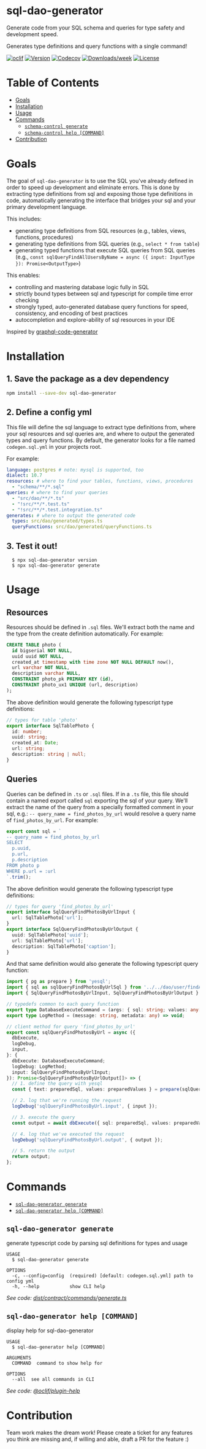 sql-dao-generator
==============

Generate code from your SQL schema and queries for type safety and development speed.

Generates type definitions and query functions with a single command!

[![oclif](https://img.shields.io/badge/cli-oclif-brightgreen.svg)](https://oclif.io)
[![Version](https://img.shields.io/npm/v/sql-dao-generator.svg)](https://npmjs.org/package/sql-dao-generator)
[![Codecov](https://codecov.io/gh/uladkasach/sql-dao-generator/branch/master/graph/badge.svg)](https://codecov.io/gh/uladkasach/sql-dao-generator)
[![Downloads/week](https://img.shields.io/npm/dw/sql-dao-generator.svg)](https://npmjs.org/package/sql-dao-generator)
[![License](https://img.shields.io/npm/l/sql-dao-generator.svg)](https://github.com/uladkasach/sql-dao-generator/blob/master/package.json)

# Table of Contents
<!-- toc -->
- [Goals](#goals)
- [Installation](#installation)
- [Usage](#usage)
- [Commands](#commands)
  - [`schema-control generate`](#schema-control-generate)
  - [`schema-control help [COMMAND]`](#schema-control-help-command)
- [Contribution](#contribution)
<!-- tocstop -->

# Goals

The goal of `sql-dao-generator` is to use the SQL you've already defined in order to speed up development and eliminate errors. This is done by extracting type definitions from sql and exposing those type definitions in code, automatically generating the interface that bridges your sql and your primary development language.

This includes:
- generating type definitions from SQL resources (e.g., tables, views, functions, procedures)
- generating type definitions from SQL queries (e.g., `select * from table`)
- generating typed functions that execute SQL queries from SQL queries (e.g., `const sqlQueryFindAllUsersByName = async ({ input: InputType }): Promise<OutputType>`)

This enables:
- controlling and mastering database logic fully in SQL
- strictly bound types between sql and typescript for compile time error checking
- strongly typed, auto-generated database query functions for speed, consistency, and encoding of best practices
- autocompletion and explore-ability of sql resources in your IDE

Inspired by [graphql-code-generator](https://graphql-code-generator.com/)

# Installation

## 1. Save the package as a dev dependency
  ```sh
  npm install --save-dev sql-dao-generator
  ```

## 2. Define a config yml

This file will define the sql language to extract type definitions from, where your sql resources and sql queries are, and where to output the generated types and query functions. By default, the generator looks for a file named `codegen.sql.yml` in your projects root.

For example:
```yml
language: postgres # note: mysql is supported, too
dialect: 10.7
resources: # where to find your tables, functions, views, procedures
  - "schema/**/*.sql"
queries: # where to find your queries
  - "src/dao/**/*.ts"
  - "!src/**/*.test.ts"
  - "!src/**/*.test.integration.ts"
generates: # where to output the generated code
  types: src/dao/generated/types.ts
  queryFunctions: src/dao/generated/queryFunctions.ts
```

## 3. Test it out!
```
  $ npx sql-dao-generator version
  $ npx sql-dao-generator generate
```


# Usage

## Resources

Resources should be defined in `.sql` files. We'll extract both the name and the type from the create definition automatically. For example:
```sql
CREATE TABLE photo (
  id bigserial NOT NULL,
  uuid uuid NOT NULL,
  created_at timestamp with time zone NOT NULL DEFAULT now(),
  url varchar NOT NULL,
  description varchar NULL,
  CONSTRAINT photo_pk PRIMARY KEY (id),
  CONSTRAINT photo_ux1 UNIQUE (url, description)
);
```

The above definition would generate the following typescript type definitions:
```ts
// types for table 'photo'
export interface SqlTablePhoto {
  id: number;
  uuid: string;
  created_at: Date;
  url: string;
  description: string | null;
}
```

## Queries
Queries can be defined in `.ts` or `.sql` files. If in a `.ts` file, this file should contain a named export called `sql` exporting the sql of your query. We'll extract the name of the query from a specially formatted comment in your sql, e.g.: `-- query_name = find_photos_by_url` would resolve a query name of `find_photos_by_url`. For example:

```ts
export const sql = `
-- query_name = find_photos_by_url
SELECT
  p.uuid,
  p.url,
  p.description
FROM photo p
WHERE p.url = :url
`.trim();
```

The above definition would generate the following typescript type definitions:
```ts
// types for query 'find_photos_by_url'
export interface SqlQueryFindPhotosByUrlInput {
  url: SqlTablePhoto['url'];
}
export interface SqlQueryFindPhotosByUrlOutput {
  uuid: SqlTablePhoto['uuid'];
  url: SqlTablePhoto['url'];
  description: SqlTablePhoto['caption'];
}
```

And that same definition would also generate the following typescript query function:
```ts
import { pg as prepare } from 'yesql';
import { sql as sqlQueryFindPhotosByUrlSql } from '../../dao/user/findAllByName';
import { SqlQueryFindPhotosByUrlInput, SqlQueryFindPhotosByUrlOutput } from './types';

// typedefs common to each query function
export type DatabaseExecuteCommand = (args: { sql: string; values: any[] }) => Promise<any[]>;
export type LogMethod = (message: string, metadata: any) => void;

// client method for query 'find_photos_by_url'
export const sqlQueryFindPhotosByUrl = async ({
  dbExecute,
  logDebug,
  input,
}: {
  dbExecute: DatabaseExecuteCommand;
  logDebug: LogMethod;
  input: SqlQueryFindPhotosByUrlInput;
}): Promise<SqlQueryFindPhotosByUrlOutput[]> => {
  // 1. define the query with yesql
  const { text: preparedSql, values: preparedValues } = prepare(sqlQueryFindPhotosByUrlSql)(input);

  // 2. log that we're running the request
  logDebug('sqlQueryFindPhotosByUrl.input', { input });

  // 3. execute the query
  const output = await dbExecute({ sql: preparedSql, values: preparedValues });

  // 4. log that we've executed the request
  logDebug('sqlQueryFindPhotosByUrl.output', { output });

  // 5. return the output
  return output;
};
```

# Commands
<!-- commands -->
* [`sql-dao-generator generate`](#sql-dao-generator-generate)
* [`sql-dao-generator help [COMMAND]`](#sql-dao-generator-help-command)

## `sql-dao-generator generate`

generate typescript code by parsing sql definitions for types and usage

```
USAGE
  $ sql-dao-generator generate

OPTIONS
  -c, --config=config  (required) [default: codegen.sql.yml] path to config yml
  -h, --help           show CLI help
```

_See code: [dist/contract/commands/generate.ts](https://github.com/uladkasach/sql-dao-generator/blob/v0.0.0/dist/contract/commands/generate.ts)_

## `sql-dao-generator help [COMMAND]`

display help for sql-dao-generator

```
USAGE
  $ sql-dao-generator help [COMMAND]

ARGUMENTS
  COMMAND  command to show help for

OPTIONS
  --all  see all commands in CLI
```

_See code: [@oclif/plugin-help](https://github.com/oclif/plugin-help/blob/v2.2.0/src/commands/help.ts)_
<!-- commandsstop -->


# Contribution

Team work makes the dream work! Please create a ticket for any features you think are missing and, if willing and able, draft a PR for the feature :)

